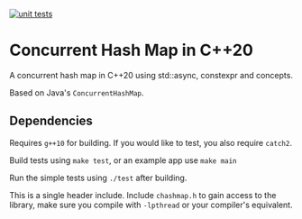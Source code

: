 [![unit tests](https://github.com/KaceCottam/concurrenthashmap/actions/workflows/test.yml/badge.svg)](https://github.com/KaceCottam/concurrenthashmap/actions/workflows/test.yml)
# Concurrent Hash Map in C++20

A concurrent hash map in C++20 using std::async, constexpr and concepts.

Based on Java's `ConcurrentHashMap`.

## Dependencies

Requires `g++10` for building. If you would like to test, you also require `catch2`.

Build tests using `make test`, or an example app use `make main`

Run the simple tests using `./test` after building.

This is a single header include. Include `chashmap.h` to gain access to the library, make sure you compile with `-lpthread` or your compiler's equivalent.